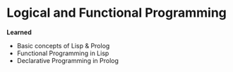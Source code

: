 # Logical and Functional Programming

**Learned**
* Basic concepts of Lisp & Prolog 
* Functional Programming in Lisp
* Declarative Programming in Prolog
